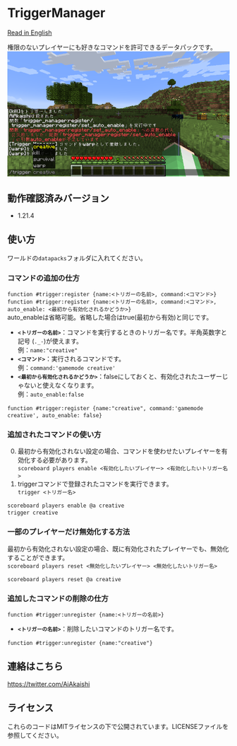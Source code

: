 # TriggerManager

[Read in English](README.md)

権限のないプレイヤーにも好きなコマンドを許可できるデータパックです。  
![サンプル画像](sample_image.png)

## 動作確認済みバージョン

- 1.21.4

## 使い方

ワールドの`datapacks`フォルダに入れてください。  

### コマンドの追加の仕方

`function #trigger:register {name:<トリガーの名前>, command:<コマンド>}`  
`function #trigger:register {name:<トリガーの名前>, command:<コマンド>, auto_enable: <最初から有効化されるかどうか>}`  
auto_enableは省略可能。省略した場合はtrue(最初から有効)と同じです。  

- **`<トリガーの名前>`**：コマンドを実行するときのトリガー名です。半角英数字と記号 (`._-`)が使えます。  
  例：`name:"creative"`
- **`<コマンド>`**：実行されるコマンドです。  
  例：`command:'gamemode creative'`  
- **`<最初から有効化されるかどうか>`**：falseにしておくと、有効化されたユーザーじゃないと使えなくなります。  
  例：`auto_enable:false`

```mcfunction
function #trigger:register {name:"creative", command:'gamemode creative', auto_enable: false}
```

### 追加されたコマンドの使い方

0. 最初から有効化されない設定の場合、コマンドを使わせたいプレイヤーを有効化する必要があります。  
  `scoreboard players enable <有効化したいプレイヤー> <有効化したいトリガー名>`
1. triggerコマンドで登録されたコマンドを実行できます。  
  `trigger <トリガー名>`  

```mcfunction
scoreboard players enable @a creative
trigger creative
```

### 一部のプレイヤーだけ無効化する方法

最初から有効化されない設定の場合、既に有効化されたプレイヤーでも、無効化することができます。  
`scoreboard players reset <無効化したいプレイヤー> <無効化したいトリガー名>`

```mcfunction
scoreboard players reset @a creative
```

### 追加したコマンドの削除の仕方

`function #trigger:unregister {name:<トリガーの名前>}`  

- **`<トリガーの名前>`**：削除したいコマンドのトリガー名です。  

```mcfunction
function #trigger:unregister {name:"creative"}
```

## 連絡はこちら

<https://twitter.com/AiAkaishi>

## ライセンス

これらのコードはMITライセンスの下で公開されています。LICENSEファイルを参照してください。
